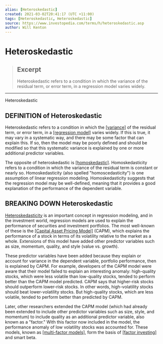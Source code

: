 ```yaml
---
alias: [Heteroskedastic]
created: 2021-03-02T20:41:17 (UTC +11:00)
tags: [Heteroskedastic, Heteroskedastic]
source: https://www.investopedia.com/terms/h/heteroskedastic.asp
author: Will Kenton
---
```


# Heteroskedastic

> ## Excerpt
> Heteroskedastic refers to a condition in which the variance of the residual term, or error term, in a regression model varies widely.

---

Heteroskedastic
## DEFINITION of Heteroskedastic

Heteroskedastic refers to a condition in which the [[variance]](https://www.investopedia.com/terms/v/variance.asp) of the residual term, or error term, in a [[regression model]](https://www.investopedia.com/terms/r/regression.asp) varies widely. If this is true, it may vary in a systematic way, and there may be some factor that can explain this. If so, then the model may be poorly defined and should be modified so that this systematic variance is explained by one or more additional predictor variables.

The opposite of heteroskedastic is [[homoskedastic]](https://www.investopedia.com/terms/h/homoskedastic.asp). Homoskedasticity refers to a condition in which the variance of the residual term is constant or nearly so. Homoskedasticity (also spelled "homoscedasticity") is one assumption of linear regression modeling. Homoskedasticity suggests that the regression model may be well-defined, meaning that it provides a good explanation of the performance of the dependent variable.

## BREAKING DOWN Heteroskedastic

[Heteroskedasticity](https://www.investopedia.com/terms/h/heteroskedasticity.asp) is an important concept in regression modeling, and in the investment world, regression models are used to explain the performance of securities and investment portfolios. The most well-known of these is the [[Capital Asset Pricing Model]](https://www.investopedia.com/terms/c/capm.asp) (CAPM), which explains the performance of a stock in terms of its volatility relative to the market as a whole. Extensions of this model have added other predictor variables such as size, momentum, quality, and style (value vs. growth).

These predictor variables have been added because they explain or account for variance in the dependent variable, portfolio performance, then is explained by CAPM. For example, developers of the CAPM model were aware that their model failed to explain an interesting anomaly: high-quality stocks, which were less volatile than low-quality stocks, tended to perform better than the CAPM model predicted. CAPM says that higher-risk stocks should outperform lower-risk stocks. In other words, high-volatility stocks should beat lower-volatility stocks. But high-quality stocks, which are less volatile, tended to perform better than predicted by CAPM.

Later, other researchers extended the CAPM model (which had already been extended to include other predictor variables such as size, style, and momentum) to include quality as an additional predictor variable, also known as a "factor." With this factor now included in the model, the performance anomaly of low volatility stocks was accounted for. These models, known as [[multi-factor models]](https://www.investopedia.com/terms/m/multifactor-model.asp), form the basis of [[factor investing]](https://www.investopedia.com/terms/f/factor-investing.asp) and smart beta.
